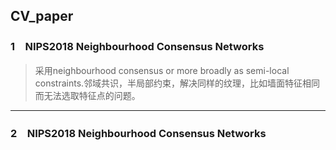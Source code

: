 ## CV_paper
### **1　NIPS2018** Neighbourhood Consensus Networks
> 采用neighbourhood consensus or more broadly as semi-local constraints.邻域共识，半局部约束，解决同样的纹理，比如墙面特征相同而无法选取特征点的问题。
---
### **2　NIPS2018** Neighbourhood Consensus Networks
